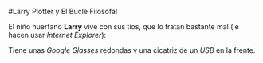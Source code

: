﻿#Larry Plotter y El Bucle Filosofal

El niño huerfano **Larry** vive con sus tíos, que lo tratan bastante mal (le hacen usar *Internet Explorer*):

Tiene unas *Google Glasses* redondas y una cicatriz de un *USB* en la frente.